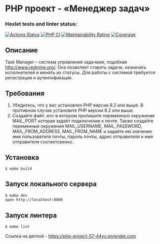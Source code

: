 # PHP проект - «Менеджер задач»
### Hexlet tests and linter status:
[![Actions Status](https://github.com/mkolotovich/php-project-57/actions/workflows/hexlet-check.yml/badge.svg)](https://github.com/mkolotovich/php-project-57/actions)
[![PHP CI](https://github.com/mkolotovich/php-project-57/actions/workflows/build.yml/badge.svg)](https://github.com/mkolotovich/php-project-57/actions/workflows/build.yml)
[![Maintainability Rating](https://sonarcloud.io/api/project_badges/measure?project=mkolotovich_php-project-57&metric=sqale_rating)](https://sonarcloud.io/summary/new_code?id=mkolotovich_php-project-57)
[![Coverage](https://sonarcloud.io/api/project_badges/measure?project=mkolotovich_php-project-57&metric=coverage)](https://sonarcloud.io/summary/new_code?id=mkolotovich_php-project-57)

## Описание
Task Manager – система управления задачами, подобная http://www.redmine.org/. Она позволяет ставить задачи, назначать исполнителей и менять их статусы. Для работы с системой требуется регистрация и аутентификация.

## Требования
1. Убедитесь, что у вас установлен PHP версии 8.2 или выше. В противном случае установите PHP версии 8.2 или выше.
2. Создайте файл .env в котором пропишите переменную окружения MAIL_PORT которая задаёт подключение к почте. Также создайте переменные окружения MAIL_USERNAME, MAIL_PASSWORD, MAIL_FROM_ADDRESS, MAIL_FROM_NAME и задайте им значение имя пользователя почты, пароль почты, адрес отправителя и имя отправителя соответсвенно.

## Установка 

```sh
$ make build
```
## Запуск локального сервера

```sh
$ make dev
open http://localhost:8000
```

## Запуск линтера
```sh
$ make lint
```
Ссылка на деплой - https://php-project-57-44yv.onrender.com